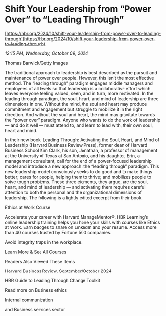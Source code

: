 # Shift Your Leadership from “Power Over” to “Leading Through”

[https://hbr.org/2024/10/shift-your-leadership-from-power-over-to-leading-through](https://hbr.org/2024/10/shift-your-leadership-from-power-over-to-leading-through)

*12:15 PM, Wednesday, October 09, 2024*

Thomas Barwick/Getty Images

The traditional approach to leadership is best described as the pursuit and maintenance of power over people. However, this isn’t the most effective method. The “leading through” paradigm engages middle managers and employees of all levels so that leadership is a collaborative effort which leaves everyone feeling valued, seen, and in turn, more motivated. In the leading through paradigm, the soul, heart, and mind of leadership are three dimensions in one. Without the mind, the soul and heart may produce commitment and engagement but struggle to mobilize it in the right direction. And without the soul and heart, the mind may gravitate towards the “power over” paradigm. Anyone who wants to do the work of leadership — and do it well — must attend to, and learn to lead with, their own soul, heart and mind.

In their new book, Leading Through: Activating the Soul, Heart, and Mind of Leadership (Harvard Business Review Press), former dean of Harvard Business School Kim Clark, his son, Jonathan, a professor of management at the University of Texas at San Antonio, and his daughter, Erin, a management consultant, call for the end of a power-focused leadership model and introduce a new approach: the “leading through” paradigm. This new leadership model consciously seeks to do good and to make things better; cares for people, helping them to thrive; and mobilizes people to solve tough problems. These three elements, they argue, are the soul, heart, and mind of leadership — and activating them requires careful attention to both the personal and the organizational dimensions of leadership. The following is a lightly edited excerpt from their book.

Ethics at Work Course

Accelerate your career with Harvard ManageMentor®. HBR Learning’s online leadership training helps you hone your skills with courses like Ethics at Work. Earn badges to share on LinkedIn and your resume. Access more than 40 courses trusted by Fortune 500 companies.

Avoid integrity traps in the workplace.

Learn More & See All Courses

Readers Also Viewed These Items

Harvard Business Review, September/October 2024

HBR Guide to Leading Through Change Toolkit

Read more on Business ethics

Internal communication

and Business services sector

